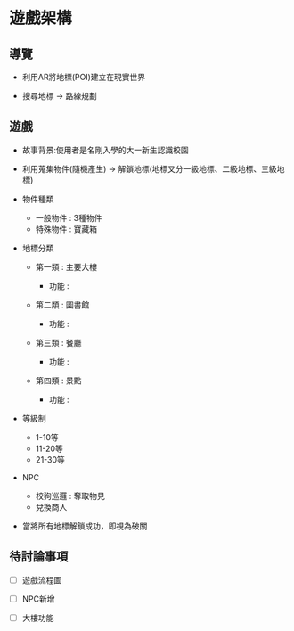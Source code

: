 # 遊戲架構

## 導覽

* 利用AR將地標(POI)建立在現實世界

* 搜尋地標 -> 路線規劃


## 遊戲

* 故事背景:使用者是名剛入學的大一新生認識校園

* 利用蒐集物件(隨機產生) -> 解鎖地標(地標又分一級地標、二級地標、三級地標)

* 物件種類
  * 一般物件 : 3種物件
  * 特殊物件 : 寶藏箱

* 地標分類  
  * 第一類 : 主要大樓     
    * 功能 :
  * 第二類 : 圖書館     
    * 功能 :
  * 第三類 : 餐廳      
    * 功能 :
  * 第四類 : 景點 
  
    * 功能 :
    
* 等級制
  * 1-10等 
  * 11-20等
  * 21-30等

* NPC 
  * 校狗巡邏 : 奪取物見
  * 兌換商人
 
* 當將所有地標解鎖成功，即視為破關
  

## 待討論事項
- [ ] 遊戲流程圖
- [ ] NPC新增
- [ ] 大樓功能


